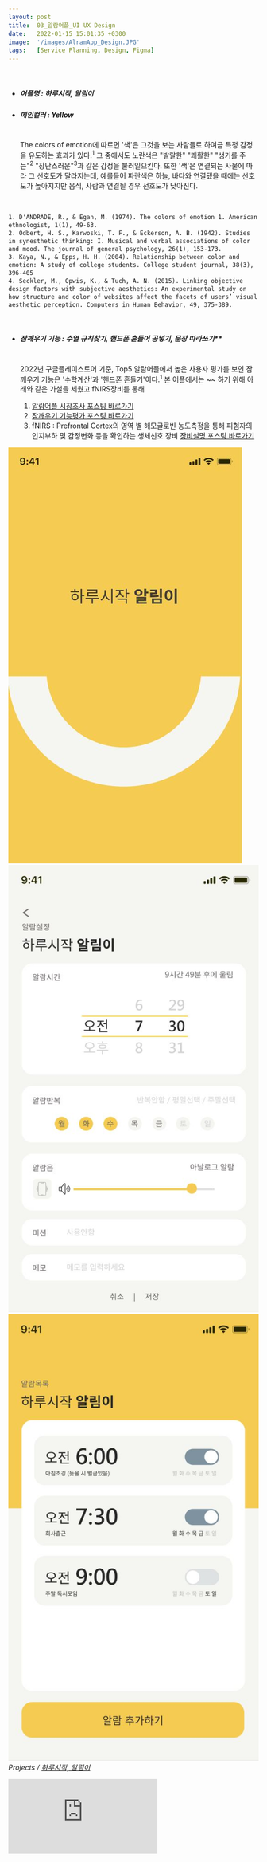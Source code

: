 ```yaml
---
layout: post
title:  03_알람어플_UI UX Design
date:   2022-01-15 15:01:35 +0300
image:  '/images/AlramApp_Design.JPG'
tags:   [Service Planning, Design, Figma]
---
```


<br/>

- ##### 어플명 : 하루시작, 알림이 <br/>
- ##### 메인컬러 : Yellow <br/><br/>
    The colors of emotion에 따르면 '색'은 그것을 보는 사람들로 하여금 특정 감정을 유도하는 효과가 있다.<sup>1</sup>
    그 중에서도 노란색은 "발랄한" "쾌활한" "생기를 주는"<sup>2</sup> "장난스러운"<sup>3</sup>과 같은 감정을 불러일으킨다. 또한 '색'은 연결되는 사물에 따라 그 선호도가 달라지는데, 예를들어 파란색은 하늘, 바다와 연결됐을 때에는 선호도가 높아지지만 음식, 사람과 연결될 경우 선호도가 낮아진다.
 <br/>

    1. D'ANDRADE, R., & Egan, M. (1974). The colors of emotion 1. American ethnologist, 1(1), 49-63.
    2. Odbert, H. S., Karwoski, T. F., & Eckerson, A. B. (1942). Studies in synesthetic thinking: I. Musical and verbal associations of color and mood. The journal of general psychology, 26(1), 153-173.
    3. Kaya, N., & Epps, H. H. (2004). Relationship between color and emotion: A study of college students. College student journal, 38(3), 396-405
    4. Seckler, M., Opwis, K., & Tuch, A. N. (2015). Linking objective design factors with subjective aesthetics: An experimental study on how structure and color of websites affect the facets of users’ visual aesthetic perception. Computers in Human Behavior, 49, 375-389. 
<br/>

- ##### 잠깨우기 기능 : 수열 규칙찾기, 핸드폰 흔들어 공넣기, 문장 따라쓰기**<br/><br/>
    2022년 구글플레이스토어 기준, Top5 알람어플에서 높은 사용자 평가를 보인 잠깨우기 기능은 '수학계산'과 '핸드폰 흔들기'이다.<sup>1</sup> 본 어플에서는 ~~ 하기 위해 아래와 같은 가설을 세웠고 fNIRS장비를 통해<br/>
    
    1. [알람어플 시장조사 포스팅 바로가기](https://hongdaye71.github.io/blog/alram-mobile-app-research)
    2. [잠깨우기 기능평가 포스팅 바로가기]((https://hongdaye71.github.io/blog/alram-mobile-app-serviceplanning))
    3. fNIRS : Prefrontal Cortex의 영역 별 헤모글로빈 농도측정을 통해 피험자의 인지부하 및 감정변화 등을 확인하는 생체신호 장비 [장비설명 포스팅 바로가기](https://hongdaye71.github.io/blog/fnirs)


<!--작업물 세부 이미지!-->
<div class="gallery-box">
  <div class="gallery">
    <img src="/images/Posting/AlramApp/02.JPG" alt="Project">
    <img src="/images/Posting/AlramApp/03.JPG" alt="Project">
    <img src="/images/Posting/AlramApp/06.JPG" alt="Project">
  </div>
  <em>Projects / <a href="https://unsplash.com/" target="_blank">하루시작, 알림이</a></em>
</div>
<!--작업물 영상!-->
<p><iframe src="https://www.youtube.com/embed/RpW-rzw1kx8" frameborder="0" allowfullscreen></iframe></p>


<!--
Test Color : 
Red(Exciting)
yellow(Playful)
Blue(선호되는 컬러니까 테스트 / red,yellow랑 비교용)

논문 : the colors of emotion’ 
https://anthrosource.onlinelibrary.wiley.com/doi/pdf/10.1525/ae.1974.1.1.02a00030
 -->